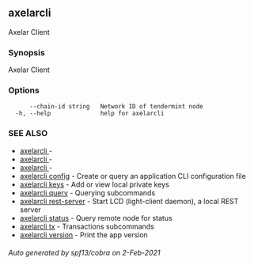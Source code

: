 ## axelarcli

Axelar Client

### Synopsis

Axelar Client

### Options

```
      --chain-id string   Network ID of tendermint node
  -h, --help              help for axelarcli
```

### SEE ALSO

- [axelarcli ](axelarcli_.md)	 -
- [axelarcli ](axelarcli_.md)	 -
- [axelarcli ](axelarcli_.md)	 -
- [axelarcli config](axelarcli_config.md)	 - Create or query an application CLI configuration file
- [axelarcli keys](axelarcli_keys.md)	 - Add or view local private keys
- [axelarcli query](axelarcli_query.md)	 - Querying subcommands
- [axelarcli rest-server](axelarcli_rest-server.md)	 - Start LCD (light-client daemon), a local REST server
- [axelarcli status](axelarcli_status.md)	 - Query remote node for status
- [axelarcli tx](axelarcli_tx.md)	 - Transactions subcommands
- [axelarcli version](axelarcli_version.md)	 - Print the app version

###### Auto generated by spf13/cobra on 2-Feb-2021
